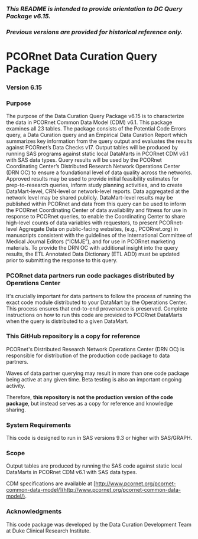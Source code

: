 ### *This README is intended to provide orientation to DC Query Package v6.15.*  
### *Previous versions are provided for historical reference only.*

# PCORnet Data Curation Query Package

### Version 6.15

### Purpose
The purpose of the Data Curation Query Package v6.15 is to characterize the data in PCORnet Common Data Model (CDM) v6.1. This package examines all 23 tables. The package consists of the Potential Code Errors query, a Data Curation query and an Empirical Data Curation Report which summarizes key information from the query output and evaluates the results against PCORnet’s Data Checks v17. Output tables will be produced by running SAS programs against static local DataMarts in PCORnet CDM v6.1 with SAS data types. 
Query results will be used by the PCORnet Coordinating Center’s Distributed Research Network Operations Center (DRN OC) to ensure a foundational level of data quality across the networks. Approved results may be used to provide initial feasibility estimates for prep-to-research queries, inform study planning activities, and to create DataMart-level, CRN-level or network-level reports. Data aggregated at the network level may be shared publicly. DataMart-level results may be published within PCORnet and data from this query can be used to inform the PCORnet Coordinating Center of data availability and fitness for use in response to PCORnet queries, to enable the Coordinating Center to share high-level counts of data variables with requestors, to present PCORnet-level Aggregate Data on public-facing websites, (e.g., PCORnet.org) in manuscripts consistent with the guidelines of the International Committee of Medical Journal Editors (“ICMJE”), and for use in PCORnet marketing materials. 
To provide the DRN OC with additional insight into the query results, the ETL Annotated Data Dictionary (ETL ADD) must be updated prior to submitting the response to this query.  


### PCORnet data partners run code packages distributed by Operations Center
It's crucially important for data partners to follow the process of running the exact code module distributed to your DataMart by the Operations Center. This process ensures that end-to-end provenance is preserved. Complete instructions on how to run this code are provided to PCORnet DataMarts when the query is distributed to a given DataMart. 

### This GitHub repository is a copy for reference
PCORnet's Distributed Research Network Operations Center (DRN OC) is responsible for distribution of the production code package to data partners.

Waves of data partner querying may result in more than one code package being active at any given time. Beta testing is also an important ongoing activity.

Therefore, **this repository is not the production version of the code package**, but instead serves as a copy for reference and knowledge sharing.

### System Requirements
This code is designed to run in SAS versions 9.3 or higher with SAS/GRAPH.

### Scope
Output tables are produced by running the SAS code against static local DataMarts in PCORnet CDM v6.1 with SAS data types. 

CDM specifications are available at [http://www.pcornet.org/pcornet-common-data-model/](http://www.pcornet.org/pcornet-common-data-model/). 

### Acknowledgments
This code package was developed by the Data Curation Development Team at Duke Clinical Research Institute.
